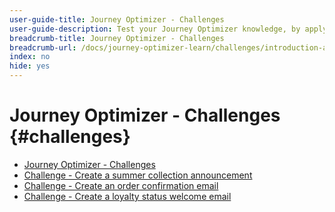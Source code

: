 ```yaml
---
user-guide-title: Journey Optimizer - Challenges
user-guide-description: Test your Journey Optimizer knowledge, by applying what you have learned to solving real life use cases.
breadcrumb-title: Journey Optimizer - Challenges
breadcrumb-url: /docs/journey-optimizer-learn/challenges/introduction-and-prerequisites.html
index: no
hide: yes
---
```


# Journey Optimizer - Challenges {#challenges}

+ [Journey Optimizer - Challenges](/help/challenges/introduction-and-prerequisites.md)
+ [Challenge - Create a summer collection announcement](/help/challenges/summer-collection-announcement-challenge.md)
+ [Challenge - Create an order confirmation email](/help/challenges/order-confirmation-challenge.md)
+ [Challenge - Create a loyalty status welcome email](/help/challenges/loyalty-status-welcome-email-challenge.md)
  